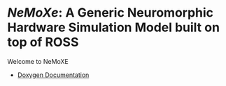 # *NeMoXe*: A Generic Neuromorphic Hardware Simulation Model built on top of ROSS
Welcome to NeMoXE

* [Doxygen Documentation](./html/index.html)